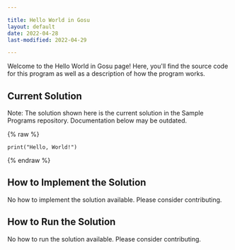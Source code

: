 ```yaml
---

title: Hello World in Gosu
layout: default
date: 2022-04-28
last-modified: 2022-04-29

---
```


Welcome to the Hello World in Gosu page! Here, you'll find the source code for this program as well as a description of how the program works.

## Current Solution

Note: The solution shown here is the current solution in the Sample Programs repository. Documentation below may be outdated.

{% raw %}

```Gosu
print("Hello, World!")

```

{% endraw %}

## How to Implement the Solution

No how to implement the solution available. Please consider contributing.

## How to Run the Solution

No how to run the solution available. Please consider contributing.